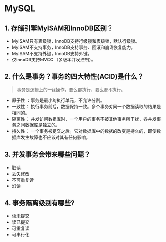 # MySQL

## 1. 存储引擎MyISAM和InnoDB区别？

+ MyISAM只有表级锁，InnoDB支持行级锁和表级锁，默认行级锁。
+ MyISAM不支持事务，InnoDB支持事务、回滚和崩溃恢复能力。
+ MyISAM不支持外键，InnoDB支持外键。
+ 仅InnoDB支持MVCC （多版本并发控制）。

## 2. 什么是事务？事务的四大特性(ACID)是什么？

> 事务是逻辑上的一组操作，要么都执行，要么都不执行。

+ 原子性 ：事务是最小的执行单元，不允许分割。
+ 一致性： 执行事务前后，数据保持一致。多个事务对同一个数据读取的结果是相同的。
+ 隔离性： 并发访问数据库时，一个用户的事务不被其他事务所干扰，各并发事务之间数据库是独立的。
+ 持久性： 一个事务被提交之后。它对数据库中的数据的改变是持久的，即使数据库发生故障也不应该对其有任何影响。

## 3. 并发事务会带来哪些问题？

+ 脏读
+ 丢失修改
+ 不可重复读
+ 幻读

## 4. 事务隔离级别有哪些?

+ 读未提交
+ 读已提交
+ 可重复读
+ 可串行化

